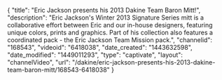 {
    "title": "Eric Jackson presents his 2013 Dakine Team Baron Mitt!",
    "description": "Eric Jackson's Winter 2013 Signature Series mitt is a collaborative effort between Eric and our in-house designers, featuring unique colors, prints and graphics. Part of his collection also features a coordinated pack - the Eric Jackson Team Mission pack.",
    "channelid": "168543",
    "videoid": "6418038",
    "date_created": "1443632598",
    "date_modified": "1449011293",
    "type": "captivate",
    "layout": "channelVideo",
    "url": "\/dakine\/eric-jackson-presents-his-2013-dakine-team-baron-mitt\/168543-6418038"
}
